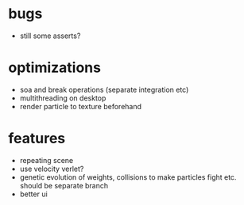 # bugs
- still some asserts?

# optimizations
- soa and break operations (separate integration etc)
- multithreading on desktop
- render particle to texture beforehand

# features
- repeating scene
- use velocity verlet?
- genetic evolution of weights, collisions to make particles fight etc. should be separate branch
- better ui